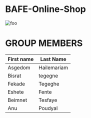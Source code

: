 # BAFE-Online-Shop
<p><img src="https://miro.medium.com/max/365/1*Jr3NFSKTfQWRUyjblBSKeg.png" alt="foo" /></p>
<h1>GROUP MEMBERS</h1>

|First name | Last Name |
|--- | --- |
| Asgedom | Hailemariam |
| Bisrat | tegegne |
| Fekade | Tegeghe |
| Eshete | Fente |
| Beimnet | Tesfaye |
| Anu | Poudyal |


